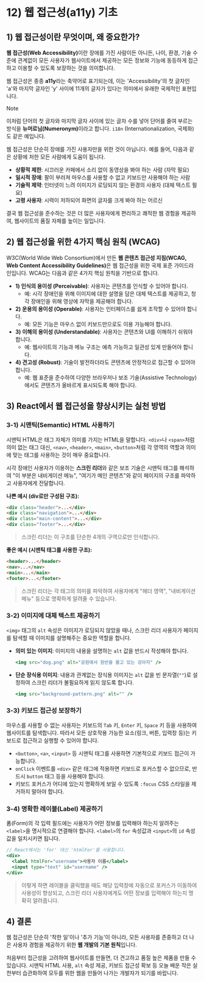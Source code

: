 # 12) 웹 접근성(a11y) 기초

## 1) 웹 접근성이란 무엇이며, 왜 중요한가?

<strong>웹 접근성(Web Accessibility)</strong>이란 장애를 가진 사람이든 아니든, 나이, 환경, 기술 수준에 관계없이 모든 사용자가 웹사이트에서 제공하는 모든 정보와 기능에 동등하게 접근하고 이용할 수 있도록 보장하는 것을 의미합니다.

웹 접근성은 종종 **a11y**라는 축약어로 표기되는데, 이는 'Accessibility'의 첫 글자인 'a'와 마지막 글자인 'y' 사이에 11개의 글자가 있다는 의미에서 유래한 국제적인 표현입니다.

> [!NOTE]
> 이처럼 단어의 첫 글자와 마지막 글자 사이에 있는 글자 수를 넣어 단어를 줄여 부르는 방식을 <strong>뉴머로님(Numeronym)</strong>이라고 합니다. `i18n` (Internationalization, 국제화)도 같은 예입니다.

웹 접근성은 단순히 장애를 가진 사용자만을 위한 것이 아닙니다. 예를 들어, 다음과 같은 상황에 처한 모든 사람에게 도움이 됩니다.

-   **상황적 제한**: 시끄러운 카페에서 소리 없이 동영상을 봐야 하는 사람 (자막 필요)
-   **일시적 장애**: 팔이 부러져 마우스를 사용할 수 없고 키보드만 사용해야 하는 사람
-   **기술적 제약**: 인터넷이 느려 이미지가 로딩되지 않는 환경의 사용자 (대체 텍스트 필요)
-   **고령 사용자**: 시력이 저하되어 화면의 글자를 크게 봐야 하는 어르신

결국 웹 접근성을 준수하는 것은 더 많은 사용자에게 편리하고 쾌적한 웹 경험을 제공하여, 웹사이트의 품질 자체를 높이는 일입니다.

## 2) 웹 접근성을 위한 4가지 핵심 원칙 (WCAG)

W3C(World Wide Web Consortium)에서 만든 <strong>웹 콘텐츠 접근성 지침(WCAG, Web Content Accessibility Guidelines)</strong>은 웹 접근성을 위한 국제 표준 가이드라인입니다. WCAG는 다음과 같은 4가지 핵심 원칙을 기반으로 합니다.

-   **1) 인식의 용이성 (Perceivable)**: 사용자는 콘텐츠를 인식할 수 있어야 합니다.
    -   예: 시각 장애인을 위해 이미지에 대한 설명을 담은 대체 텍스트를 제공하고, 청각 장애인을 위해 영상에 자막을 제공해야 합니다.
-   **2) 운용의 용이성 (Operable)**: 사용자는 인터페이스를 쉽게 조작할 수 있어야 합니다.
    -   예: 모든 기능은 마우스 없이 키보드만으로도 이용 가능해야 합니다.
-   **3) 이해의 용이성 (Understandable)**: 사용자는 콘텐츠와 UI를 이해하기 쉬워야 합니다.
    -   예: 웹사이트의 기능과 메뉴 구조는 예측 가능하고 일관성 있게 만들어야 합니다.
-   **4) 견고성 (Robust)**: 기술이 발전하더라도 콘텐츠에 안정적으로 접근할 수 있어야 합니다.
    -   예: 웹 표준을 준수하여 다양한 브라우저나 보조 기술(Assistive Technology)에서도 콘텐츠가 올바르게 표시되도록 해야 합니다.

## 3) React에서 웹 접근성을 향상시키는 실천 방법

### 3-1) 시맨틱(Semantic) HTML 사용하기

시맨틱 HTML은 태그 자체가 의미를 가지는 HTML을 말합니다. `<div>`나 `<span>`처럼 의미 없는 태그 대신, `<nav>`, `<header>`, `<main>`, `<button>`처럼 각 영역의 역할과 의미에 맞는 태그를 사용하는 것이 매우 중요합니다.

시각 장애인 사용자가 이용하는 **스크린 리더**와 같은 보조 기술은 시맨틱 태그를 해석하여 "이 부분은 내비게이션 메뉴", "여기가 메인 콘텐츠"와 같이 페이지의 구조를 파악하고 사용자에게 전달합니다.

**나쁜 예시 (div로만 구성된 구조):**
```html
<div class="header">...</div>
<div class="navigation">...</div>
<div class="main-content">...</div>
<div class="footer">...</div>
```
> 스크린 리더는 이 구조를 단순한 4개의 구역으로만 인식합니다.

**좋은 예시 (시맨틱 태그를 사용한 구조):**
```html
<header>...</header>
<nav>...</nav>
<main>...</main>
<footer>...</footer>
```
> 스크린 리더는 각 태그의 의미를 파악하여 사용자에게 "헤더 영역", "내비게이션 메뉴" 등으로 명확하게 알려줄 수 있습니다.

### 3-2) 이미지에 대체 텍스트 제공하기

`<img>` 태그의 `alt` 속성은 이미지가 로딩되지 않았을 때나, 스크린 리더 사용자가 페이지를 탐색할 때 이미지를 설명해주는 중요한 역할을 합니다.

-   **의미 있는 이미지**: 이미지의 내용을 설명하는 `alt` 값을 반드시 작성해야 합니다.
    ```jsx
    <img src="dog.png" alt="공원에서 원반을 물고 있는 강아지" />
    ```
-   **단순 장식용 이미지**: 내용과 관계없는 장식용 이미지는 `alt` 값을 빈 문자열(`""`)로 설정하여 스크린 리더가 불필요하게 읽지 않도록 합니다.
    ```jsx
    <img src="background-pattern.png" alt="" />
    ```

### 3-3) 키보드 접근성 보장하기

마우스를 사용할 수 없는 사용자는 키보드의 `Tab` 키, `Enter` 키, `Space` 키 등을 사용하여 웹사이트를 탐색합니다. 따라서 모든 상호작용 가능한 요소(링크, 버튼, 입력창 등)는 키보드로 접근하고 실행할 수 있어야 합니다.

-   `<button>`, `<a>`, `<input>` 등 시맨틱 태그를 사용하면 기본적으로 키보드 접근이 가능합니다.
-   `onClick` 이벤트를 `<div>` 같은 태그에 적용하면 키보드로 포커스할 수 없으므로, 반드시 `button` 태그 등을 사용해야 합니다.
-   키보드 포커스가 어디에 있는지 명확하게 보일 수 있도록 `:focus` CSS 스타일을 제거하지 말아야 합니다.

### 3-4) 명확한 레이블(Label) 제공하기

폼(Form)의 각 입력 필드에는 사용자가 어떤 정보를 입력해야 하는지 알려주는 `<label>`을 명시적으로 연결해야 합니다. `<label>`의 `for` 속성값과 `<input>`의 `id` 속성값을 일치시키면 됩니다.

```jsx
// React에서는 'for' 대신 'htmlFor'를 사용합니다.
<div>
  <label htmlFor="username">사용자 이름</label>
  <input type="text" id="username" />
</div>
```
> 이렇게 하면 레이블을 클릭했을 때도 해당 입력창에 자동으로 포커스가 이동하여 사용성이 향상되고, 스크린 리더 사용자에게도 어떤 정보를 입력해야 하는지 명확히 알려줍니다.

## 4) 결론

웹 접근성은 단순히 '착한 일'이나 '추가 기능'이 아니라, 모든 사용자를 존중하고 더 나은 사용자 경험을 제공하기 위한 **웹 개발의 기본 원칙**입니다.

처음부터 접근성을 고려하여 웹사이트를 만들면, 더 견고하고 품질 높은 제품을 만들 수 있습니다. 시맨틱 HTML 사용, `alt` 속성 제공, 키보드 접근성 확보 등 오늘 배운 작은 실천부터 습관화하여 모두를 위한 웹을 만들어 나가는 개발자가 되기를 바랍니다. 